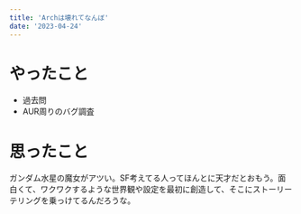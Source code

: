 ```yaml
---
title: 'Archは壊れてなんぼ'
date: '2023-04-24'
---
```


# やったこと

- 過去問
- AUR周りのバグ調査

# 思ったこと


ガンダム水星の魔女がアツい。SF考えてる人ってほんとに天才だとおもう。面白くて、ワクワクするような世界観や設定を最初に創造して、そこにストーリーテリングを乗っけてるんだろうな。

